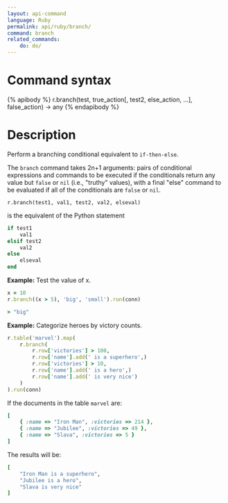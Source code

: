 ```yaml
---
layout: api-command
language: Ruby
permalink: api/ruby/branch/
command: branch
related_commands:
    do: do/
---
```


# Command syntax #

{% apibody %}
r.branch(test, true_action[, test2, else_action, ...], false_action) &rarr; any
{% endapibody %}

# Description #

Perform a branching conditional equivalent to `if-then-else`.

The `branch` command takes 2n+1 arguments: pairs of conditional expressions and commands to be executed if the conditionals return any value but `false` or `nil` (i.e., "truthy" values), with a final "else" command to be evaluated if all of the conditionals are `false` or `nil`.

```
r.branch(test1, val1, test2, val2, elseval)
```

is the equivalent of the Python statement

```rb
if test1
    val1
elsif test2
    val2
else
    elseval
end
```

__Example:__ Test the value of x.

```rb
x = 10
r.branch((x > 5), 'big', 'small').run(conn)

> "big"
```

__Example:__ Categorize heroes by victory counts.

```rb
r.table('marvel').map(
    r.branch(
        r.row['victories'] > 100,
        r.row['name'].add(' is a superhero',)
        r.row['victories'] > 10,
        r.row['name'].add(' is a hero',)
        r.row['name'].add(' is very nice')
    )
).run(conn)
```

If the documents in the table `marvel` are:

```rb
[
    { :name => "Iron Man", :victories => 214 },
    { :name => "Jubilee", :victories => 49 },
    { :name => "Slava", :victories => 5 }
]
```

The results will be:

```rb
[
    "Iron Man is a superhero",
    "Jubilee is a hero",
    "Slava is very nice"
]
```
